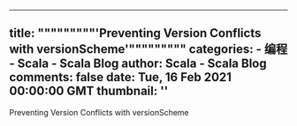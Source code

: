 
---
title: """""""""'Preventing Version Conflicts with versionScheme'"""""""""
categories: 
    - 编程
    - Scala - Scala Blog
author: Scala - Scala Blog
comments: false
date: Tue, 16 Feb 2021 00:00:00 GMT
thumbnail: ''
---

<div>   
Preventing Version Conflicts with versionScheme  
</div>
            